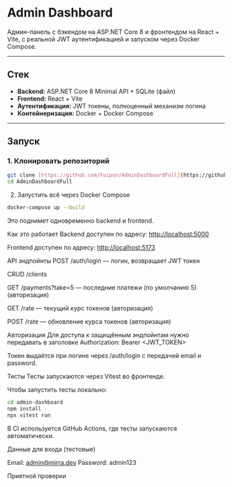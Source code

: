 # Admin Dashboard

Админ-панель с бэкендом на ASP.NET Core 8 и фронтендом на React + Vite, с реальной JWT аутентификацией и запуском через Docker Compose.

---

## Стек

- **Backend:** ASP.NET Core 8 Minimal API + SQLite (файл)  
- **Frontend:** React + Vite  
- **Аутентификация:** JWT токены, полноценный механизм логина  
- **Контейнеризация:** Docker + Docker Compose  

---

## Запуск

### 1. Клонировать репозиторий

```bash
git clone [https://github.com/Fuipon/AdminDashboardFull](https://github.com/Fuipon/AdminDashboardFull)
cd AdminDashboardFull
```
2. Запустить всё через Docker Compose
```bash
docker-compose up --build
```
Это поднимет одновременно backend и frontend.

Как это работает
Backend доступен по адресу: [http://localhost:5000](http://localhost:5000)

Frontend доступен по адресу: [http://localhost:5173](http://localhost:5173)

API эндпойнты
POST /auth/login — логин, возвращает JWT токен

CRUD /clients 

GET /payments?take=5 — последние платежи (по умолчанию 5) (авторизация)

GET /rate — текущий курс токенов (авторизация)

POST /rate — обновление курса токенов (авторизация)

Авторизация
Для доступа к защищённым эндпойнтам нужно передавать в заголовке
Authorization: Bearer <JWT_TOKEN>

Токен выдаётся при логине через /auth/login с передачей email и password.

Тесты
Тесты запускаются через Vitest во фронтенде.

Чтобы запустить тесты локально:

```bash
cd admin-dashboard
npm install
npx vitest run
```
В CI используется GitHub Actions, где тесты запускаются автоматически.

Данные для входа (тестовые)

Email: admin@mirra.dev
Password: admin123

Приятной проверки
